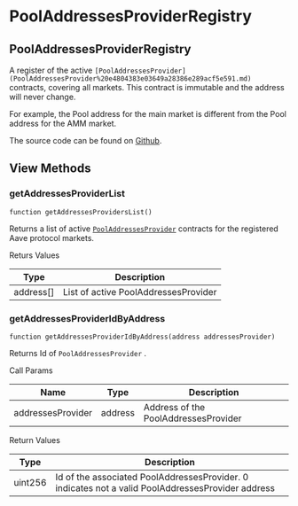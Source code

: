 # PoolAddressesProviderRegistry

## PoolAddressesProviderRegistry

A register of the active `[PoolAddressesProvider](PoolAddressesProvider%20e4804383e03649a28386e289acf5e591.md)` contracts, covering all markets. This contract is immutable and the address will never change.

For example, the Pool address for the main market is different from the Pool address for the AMM market.

The source code can be found on [Github](https://github.com/aave/aave-v3-core/blob/master/contracts/protocol/configuration/PoolAddressesProviderRegistry.sol).

## View Methods

### getAddressesProviderList

`function getAddressesProvidersList()`

Returns a list of active [`PoolAddressesProvider`](pooladdressesprovider.md) contracts for the registered Aave protocol markets.

Returs Values

| Type       | Description                          |
| ---------- | ------------------------------------ |
| address\[] | List of active PoolAddressesProvider |

### getAddressesProviderIdByAddress

`function getAddressesProviderIdByAddress(address addressesProvider)`

Returns Id of `PoolAddressesProvider` .

Call Params

| Name              | Type    | Description                          |
| ----------------- | ------- | ------------------------------------ |
| addressesProvider | address | Address of the PoolAddressesProvider |

Return Values

| Type    | Description                                                                                       |
| ------- | ------------------------------------------------------------------------------------------------- |
| uint256 | Id of the associated PoolAddressesProvider. 0 indicates not a valid PoolAddressesProvider address |

